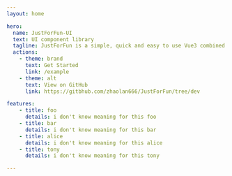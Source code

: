 ```yaml
---
layout: home

hero:
  name: JustForFun-UI
  text: UI component library
  tagline: JustForFun is a simple, quick and easy to use Vue3 combined UI framework.
  actions: 
    - theme: brand
      text: Get Started
      link: /example
    - theme: alt
      text: View on GitHub
      link: https://gitbhub.com/zhaolan666/JustForFun/tree/dev

features:
    - title: foo
      details: i don't know meaning for this foo
    - title: bar
      details: i don't know meaning for this bar
    - title: alice
      details: i don't know meaning for this alice
    - title: tony
      details: i don't know meaning for this tony

---      
```

